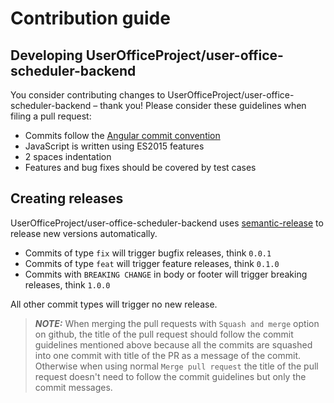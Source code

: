# Contribution guide

## Developing UserOfficeProject/user-office-scheduler-backend

You consider contributing changes to UserOfficeProject/user-office-scheduler-backend – thank you!
Please consider these guidelines when filing a pull request:

- Commits follow the [Angular commit convention](https://github.com/angular/angular.js/blob/master/DEVELOPERS.md#-git-commit-guidelines)
- JavaScript is written using ES2015 features
- 2 spaces indentation
- Features and bug fixes should be covered by test cases

## Creating releases

UserOfficeProject/user-office-scheduler-backend uses [semantic-release](https://github.com/semantic-release/semantic-release) to release new versions automatically.

- Commits of type `fix` will trigger bugfix releases, think `0.0.1`
- Commits of type `feat` will trigger feature releases, think `0.1.0`
- Commits with `BREAKING CHANGE` in body or footer will trigger breaking releases, think `1.0.0`

All other commit types will trigger no new release.

> **_NOTE:_** When merging the pull requests with `Squash and merge` option on github, the title of the pull request should follow the commit guidelines mentioned above because all the commits are squashed into one commit with title of the PR as a message of the commit. Otherwise when using normal `Merge pull request` the title of the pull request doesn't need to follow the commit guidelines but only the commit messages.